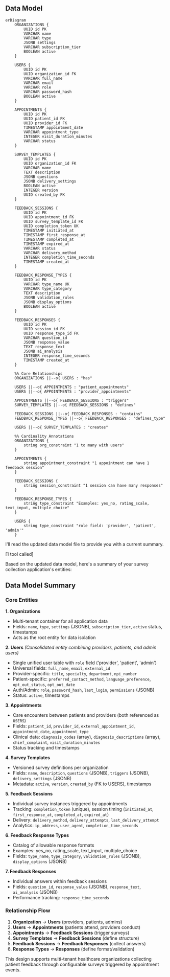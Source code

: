 ## Data Model

```mermaid
erDiagram
    ORGANIZATIONS {
        UUID id PK
        VARCHAR name
        VARCHAR type
        JSONB settings
        VARCHAR subscription_tier
        BOOLEAN active
    }

    USERS {
        UUID id PK
        UUID organization_id FK
        VARCHAR full_name
        VARCHAR email
        VARCHAR role
        VARCHAR password_hash
        BOOLEAN active
    }

    APPOINTMENTS {
        UUID id PK
        UUID patient_id FK
        UUID provider_id FK
        TIMESTAMP appointment_date
        VARCHAR appointment_type
        INTEGER visit_duration_minutes
        VARCHAR status
    }

    SURVEY_TEMPLATES {
        UUID id PK
        UUID organization_id FK
        VARCHAR name
        TEXT description
        JSONB questions
        JSONB delivery_settings
        BOOLEAN active
        INTEGER version
        UUID created_by FK
    }

    FEEDBACK_SESSIONS {
        UUID id PK
        UUID appointment_id FK
        UUID survey_template_id FK
        UUID completion_token UK
        TIMESTAMP initiated_at
        TIMESTAMP first_response_at
        TIMESTAMP completed_at
        TIMESTAMP expired_at
        VARCHAR status
        VARCHAR delivery_method
        INTEGER completion_time_seconds
        TIMESTAMP created_at
    }

    FEEDBACK_RESPONSE_TYPES {
        UUID id PK
        VARCHAR type_name UK
        VARCHAR type_category
        TEXT description
        JSONB validation_rules
        JSONB display_options
        BOOLEAN active
    }

    FEEDBACK_RESPONSES {
        UUID id PK
        UUID session_id FK
        UUID response_type_id FK
        VARCHAR question_id
        JSONB response_value
        TEXT response_text
        JSONB ai_analysis
        INTEGER response_time_seconds
        TIMESTAMP created_at
    }

    %% Core Relationships
    ORGANIZATIONS ||--o{ USERS : "has"

    USERS ||--o{ APPOINTMENTS : "patient_appointments"
    USERS ||--o{ APPOINTMENTS : "provider_appointments"

    APPOINTMENTS ||--o{ FEEDBACK_SESSIONS : "triggers"
    SURVEY_TEMPLATES ||--o{ FEEDBACK_SESSIONS : "defines"

    FEEDBACK_SESSIONS ||--o{ FEEDBACK_RESPONSES : "contains"
    FEEDBACK_RESPONSE_TYPES ||--o{ FEEDBACK_RESPONSES : "defines_type"

    USERS ||--o{ SURVEY_TEMPLATES : "creates"

    %% Cardinality Annotations
    ORGANIZATIONS {
        string org_constraint "1 to many with users"
    }
    
    APPOINTMENTS {
        string appointment_constraint "1 appointment can have 1 feedback session"
    }
    
    FEEDBACK_SESSIONS {
        string session_constraint "1 session can have many responses"
    }

    FEEDBACK_RESPONSE_TYPES {
        string type_constraint "Examples: yes_no, rating_scale, text_input, multiple_choice"
    }

    USERS {
        string type_constraint "role field: 'provider', 'patient', 'admin'"
    }
```

I'll read the updated data model file to provide you with a current summary.

[1 tool called]

Based on the updated data model, here's a summary of your survey collection application's entities:

## Data Model Summary

### Core Entities

**1. Organizations**
- Multi-tenant container for all application data
- Fields: `name`, `type`, `settings` (JSONB), `subscription_tier`, `active` status, timestamps
- Acts as the root entity for data isolation

**2. Users** *(Consolidated entity combining providers, patients, and admin users)*
- Single unified user table with `role` field ('provider', 'patient', 'admin')
- Universal fields: `full_name`, `email`, `external_id`
- Provider-specific: `title`, `specialty`, `department`, `npi_number`
- Patient-specific: `preferred_contact_method`, `language_preference`, `opt_out_status`, `opt_out_date`
- Auth/Admin: `role`, `password_hash`, `last_login`, `permissions` (JSONB)
- Status: `active`, timestamps

**3. Appointments**
- Care encounters between patients and providers (both referenced as `USERS`)
- Fields: `patient_id`, `provider_id`, `external_appointment_id`, `appointment_date`, `appointment_type`
- Clinical data: `diagnosis_codes` (array), `diagnosis_descriptions` (array), `chief_complaint`, `visit_duration_minutes`
- Status tracking and timestamps

**4. Survey Templates**
- Versioned survey definitions per organization
- Fields: `name`, `description`, `questions` (JSONB), `triggers` (JSONB), `delivery_settings` (JSONB)
- Metadata: `active`, `version`, `created_by` (FK to USERS), timestamps

**5. Feedback Sessions**
- Individual survey instances triggered by appointments
- Tracking: `completion_token` (unique), session timing (`initiated_at`, `first_response_at`, `completed_at`, `expired_at`)
- Delivery: `delivery_method`, `delivery_attempts`, `last_delivery_attempt`
- Analytics: `ip_address`, `user_agent`, `completion_time_seconds`

**6. Feedback Response Types**
- Catalog of allowable response formats
- Examples: yes_no, rating_scale, text_input, multiple_choice
- Fields: `type_name`, `type_category`, `validation_rules` (JSONB), `display_options` (JSONB)

**7. Feedback Responses**
- Individual answers within feedback sessions
- Fields: `question_id`, `response_value` (JSONB), `response_text`, `ai_analysis` (JSONB)
- Performance tracking: `response_time_seconds`

### Relationship Flow
1. **Organization** → **Users** (providers, patients, admins)
2. **Users** → **Appointments** (patients attend, providers conduct)
3. **Appointments** → **Feedback Sessions** (trigger surveys)
4. **Survey Templates** → **Feedback Sessions** (define structure)
5. **Feedback Sessions** → **Feedback Responses** (collect answers)
6. **Response Types** → **Responses** (define format/validation)

This design supports multi-tenant healthcare organizations collecting patient feedback through configurable surveys triggered by appointment events.